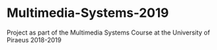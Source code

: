 # Multimedia-Systems-2019
Project as part of the Multimedia Systems Course at the University of Piraeus 2018-2019
